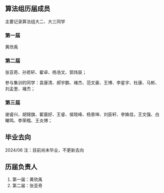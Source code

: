 ## 算法组历届成员

主要记录算法组大二、大三同学

### 第一届

黄欣禹

### 第二届

张亚奇、孙若轩、翟卓、杨浩文、郭炜辰；

参与集训的同学：袁康清、郝宇鹏、褚杰、范文豪、王博、李星宇、杜康、马彬、刘孟奎、褚杰；

### 第三届

谢睿兴、胡锦旗、翟晨好、王睿、侯晓峰、杨景坤、刘臣轩、李姝佳，王文强、白曜鸣、李荣楷、王炎博；

## 毕业去向

2024/06 注：目前尚未毕业，不更新去向

## 历届负责人

1. 第一届：黄欣禹
2. 第二届：张亚奇
